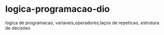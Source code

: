 # logica-programacao-dio
logica de programacao, variaveis,operadores,laços de repeticao, estrutura de decisões
